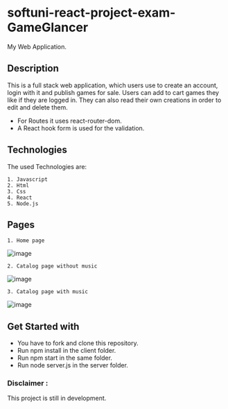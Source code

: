 # softuni-react-project-exam-GameGlancer

My Web Application.

## Description
This is a full stack web application, which users use to create an account, login with it and publish games for sale.
Users can add to cart games they like if they are logged in. They can also read their own creations in order to edit and delete them.


- For Routes it uses react-router-dom.
- A React hook form is used for the validation. 

## Technologies
The used Technologies are:

    1. Javascript
    2. Html
    3. Css
    4. React
    5. Node.js

## Pages

    1. Home page 


![image](https://user-images.githubusercontent.com/106228555/229508663-f2b75a65-4972-4eaa-8bb6-57399b581d74.png)


    2. Catalog page without music


![image](https://user-images.githubusercontent.com/106228555/229508321-31ec2fcd-3d47-4ea6-8b72-651badb5a61d.png)


    3. Catalog page with music


![image](https://user-images.githubusercontent.com/106228555/229509091-82bedeba-8382-4f7c-98a7-7aab6014042d.png)


## Get Started with

- You have to fork and clone this repository.
- Run npm install in the client folder.
- Run npm start in the same folder.
- Run node server.js in the server folder.

### Disclaimer :
This project is still in development.
